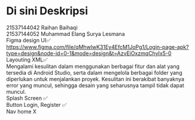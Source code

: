 # Di sini Deskripsi  
21537144042 Raihan Baihaqi  
21537144052 Muhammad Elang Surya Lesmana  
Figma design UI✅  
https://www.figma.com/file/qMhwlwK31Ey4EfcM1JoPg1/Login-page-apk?type=design&node-id=0-1&mode=design&t=AzvEiOxzmqChyIx5-0  
Layouting XML✅  
Mengalami kesulitan dalam menggunakan berbagai fitur dan alat yang tersedia di Android Studio, serta dalam mengelola berbagai folder yang diperlukan untuk menjalankan proyek. Kesulitan ini berakibat banyaknya error yang muncul, sehingga desain yang seharusnya tampil tidak dapat muncul.  
Splash Screen ✅   
Button Login, Register ✅  
Nav home X  
